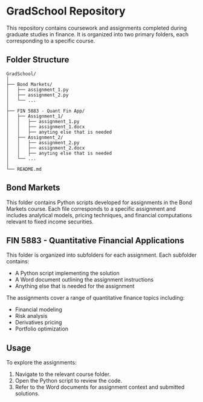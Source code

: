 
# GradSchool Repository

This repository contains coursework and assignments completed during graduate studies in finance. It is organized into two primary folders, each corresponding to a specific course.

## Folder Structure

```
GradSchool/
│
├── Bond Markets/
│   ├── assignment_1.py
│   ├── assignment_2.py
│   └── ...
│
├── FIN 5883 - Quant Fin App/
│   ├── Assignment_1/
│   │   ├── assignment_1.py
│   │   ├── assignment_1.docx
│   │   ├── anyting else that is needed
│   ├── Assignment_2/
│   │   ├── assignment_2.py
│   │   ├── assignment_2.docx
│   │   ├── anyting else that is needed
│   └── ...
│
└── README.md
```

## Bond Markets

This folder contains Python scripts developed for assignments in the Bond Markets course. Each file corresponds to a specific assignment and includes analytical models, pricing techniques, and financial computations relevant to fixed income securities.

## FIN 5883 - Quantitative Financial Applications

This folder is organized into subfolders for each assignment. Each subfolder contains:
- A Python script implementing the solution
- A Word document outlining the assignment instructions
- Anything else that is needed for the assignment 

The assignments cover a range of quantitative finance topics including:
- Financial modeling
- Risk analysis
- Derivatives pricing
- Portfolio optimization

## Usage

To explore the assignments:
1. Navigate to the relevant course folder.
2. Open the Python script to review the code.
3. Refer to the Word documents for assignment context and submitted solutions.
